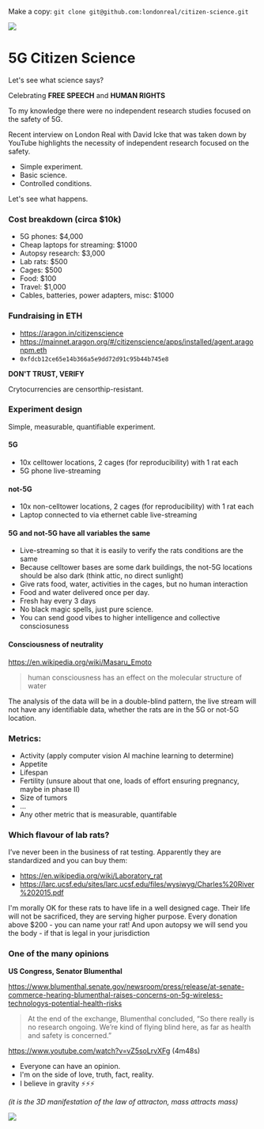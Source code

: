 Make a copy: `git clone git@github.com:londonreal/citizen-science.git`

![](https://i.imgur.com/oWGaAqy.png)

# 5G Citizen Science

Let's see what science says?

Celebrating **FREE SPEECH** and **HUMAN RIGHTS**

To my knowledge there were no independent research studies focused on the safety of 5G.

Recent interview on London Real with David Icke that was taken down by YouTube highlights the necessity of independent research focused on the safety.

- Simple experiment.
- Basic science.
- Controlled conditions.

Let's see what happens.

### Cost breakdown (circa $10k)

- 5G phones: $4,000
- Cheap laptops for streaming: $1000
- Autopsy research: $3,000
- Lab rats: $500
- Cages: $500
- Food: $100
- Travel: $1,000
- Cables, batteries, power adapters, misc: $1000

### Fundraising in ETH
* https://aragon.in/citizenscience
* https://mainnet.aragon.org/#/citizenscience/apps/installed/agent.aragonpm.eth
* `0xfdcb12ce65e14b366a5e9dd72d91c95b44b745e8`

**DON'T TRUST, VERIFY**

Crytocurrencies are censorthip-resistant.

### Experiment design
Simple, measurable, quantifiable experiment.

#### 5G
* 10x celltower locations, 2 cages (for reproducibility) with 1 rat each  
* 5G phone live-streaming 

#### not-5G
* 10x non-celltower locations, 2 cages (for reproducibility) with 1 rat each  
* Laptop connected to via ethernet cable live-streaming 


#### 5G and not-5G have all variables the same
* Live-streaming so that it is easily to verify the rats conditions are the same
* Because celltower bases are some dark buildings, the not-5G locations should be also dark (think attic, no direct sunlight)
* Give rats food, water, activities in the cages, but no human interaction
* Food and water delivered once per day.
* Fresh hay every 3 days
* No black magic spells, just pure science.
* You can send good vibes to higher intelligence and collective consciosuness 

#### Consciousness of neutrality
https://en.wikipedia.org/wiki/Masaru_Emoto
> human consciousness has an effect on the molecular structure of water

The analysis of the data will be in a double-blind pattern, the live stream will not have any identifiable data, whether the rats are in the 5G or not-5G location.

### Metrics:
* Activity (apply computer vision AI machine learning to determine)
* Appetite
* Lifespan
* Fertility (unsure about that one, loads of effort ensuring pregnancy, maybe in phase II)
* Size of tumors
* ...
* Any other metric that is measurable, quantifable

### Which flavour of lab rats?
I’ve never been in the business of rat testing. Apparently they are standardized and you can buy them:
* https://en.wikipedia.org/wiki/Laboratory_rat
* https://larc.ucsf.edu/sites/larc.ucsf.edu/files/wysiwyg/Charles%20River%202015.pdf

I'm morally OK for these rats to have life in a well designed cage. Their life will not be sacrificed, they are serving higher purpose. Every donation above $200 - you can name your rat! And upon autopsy we will send you the body - if that is legal in your jurisdiction

### One of the many opinions

**US Congress, Senator Blumenthal**

https://www.blumenthal.senate.gov/newsroom/press/release/at-senate-commerce-hearing-blumenthal-raises-concerns-on-5g-wireless-technologys-potential-health-risks

> At the end of the exchange, Blumenthal concluded, “So there really is no research ongoing.  We’re kind of flying blind here, as far as health and safety is concerned.”

https://www.youtube.com/watch?v=vZ5soLrvXFg (4m48s)

- Everyone can have an opinion. 
- I'm on the side of love, truth, fact, reality. 
- I believe in gravity ⚡️⚡️⚡️

*(it is the 3D manifestation of the law of attracton, mass attracts mass)*

![](https://i.imgur.com/kqv6HqJ.jpg)
